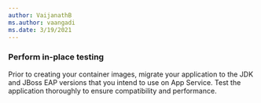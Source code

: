 ```yaml
---
author: VaijanathB
ms.author: vaangadi
ms.date: 3/19/2021
---
```


### Perform in-place testing

Prior to creating your container images, migrate your application to the JDK and JBoss EAP versions that you intend to use on App Service. Test the application thoroughly to ensure compatibility and performance.
